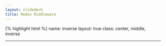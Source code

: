 ```yaml
---
layout: slidedeck
title: Redux Middleware
---
```


{% highlight html %}
name: inverse
layout: true
class: center, middle, inverse

---
